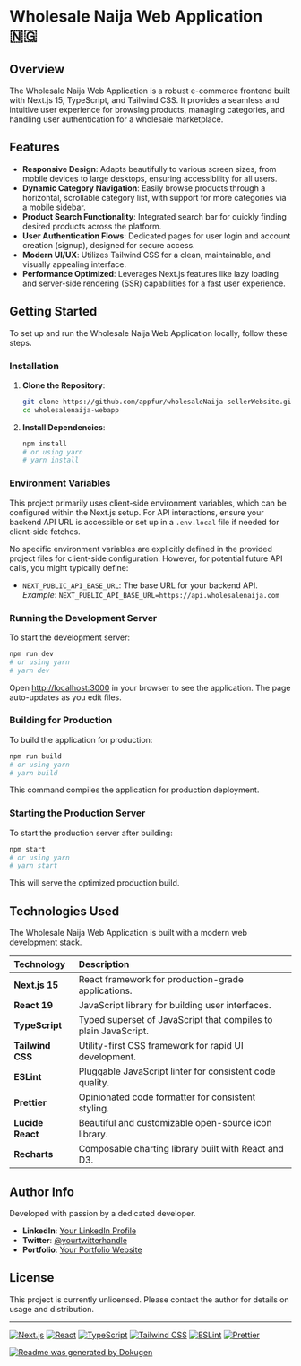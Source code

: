 # Wholesale Naija Web Application 🇳🇬

## Overview
The Wholesale Naija Web Application is a robust e-commerce frontend built with Next.js 15, TypeScript, and Tailwind CSS. It provides a seamless and intuitive user experience for browsing products, managing categories, and handling user authentication for a wholesale marketplace.

## Features
- **Responsive Design**: Adapts beautifully to various screen sizes, from mobile devices to large desktops, ensuring accessibility for all users.
- **Dynamic Category Navigation**: Easily browse products through a horizontal, scrollable category list, with support for more categories via a mobile sidebar.
- **Product Search Functionality**: Integrated search bar for quickly finding desired products across the platform.
- **User Authentication Flows**: Dedicated pages for user login and account creation (signup), designed for secure access.
- **Modern UI/UX**: Utilizes Tailwind CSS for a clean, maintainable, and visually appealing interface.
- **Performance Optimized**: Leverages Next.js features like lazy loading and server-side rendering (SSR) capabilities for a fast user experience.

## Getting Started
To set up and run the Wholesale Naija Web Application locally, follow these steps.

### Installation
1.  **Clone the Repository**:
    ```bash
    git clone https://github.com/appfur/wholesaleNaija-sellerWebsite.git
    cd wholesalenaija-webapp
    ```
2.  **Install Dependencies**:
    ```bash
    npm install
    # or using yarn
    # yarn install
    ```

### Environment Variables
This project primarily uses client-side environment variables, which can be configured within the Next.js setup. For API interactions, ensure your backend API URL is accessible or set up in a `.env.local` file if needed for client-side fetches.

No specific environment variables are explicitly defined in the provided project files for client-side configuration. However, for potential future API calls, you might typically define:

-   `NEXT_PUBLIC_API_BASE_URL`: The base URL for your backend API.
    *Example*: `NEXT_PUBLIC_API_BASE_URL=https://api.wholesalenaija.com`

### Running the Development Server
To start the development server:
```bash
npm run dev
# or using yarn
# yarn dev
```
Open [http://localhost:3000](http://localhost:3000) in your browser to see the application. The page auto-updates as you edit files.

### Building for Production
To build the application for production:
```bash
npm run build
# or using yarn
# yarn build
```
This command compiles the application for production deployment.

### Starting the Production Server
To start the production server after building:
```bash
npm start
# or using yarn
# yarn start
```
This will serve the optimized production build.

## Technologies Used
The Wholesale Naija Web Application is built with a modern web development stack.

| Technology      | Description                                                    |
| :-------------- | :------------------------------------------------------------- |
| **Next.js 15**  | React framework for production-grade applications.             |
| **React 19**    | JavaScript library for building user interfaces.               |
| **TypeScript**  | Typed superset of JavaScript that compiles to plain JavaScript.|
| **Tailwind CSS**| Utility-first CSS framework for rapid UI development.         |
| **ESLint**      | Pluggable JavaScript linter for consistent code quality.       |
| **Prettier**    | Opinionated code formatter for consistent styling.             |
| **Lucide React**| Beautiful and customizable open-source icon library.           |
| **Recharts**    | Composable charting library built with React and D3.          |

## Author Info
Developed with passion by a dedicated developer.

*   **LinkedIn**: [Your LinkedIn Profile](https://linkedin.com/in/yourusername)
*   **Twitter**: [@yourtwitterhandle](https://twitter.com/yourtwitterhandle)
*   **Portfolio**: [Your Portfolio Website](https://yourportfolio.com)

## License
This project is currently unlicensed. Please contact the author for details on usage and distribution.

---

[![Next.js](https://img.shields.io/badge/Next.js-Black?style=for-the-badge&logo=next.js&logoColor=white)](https://nextjs.org/)
[![React](https://img.shields.io/badge/React-20232A?style=for-the-badge&logo=react&logoColor=61DAFB)](https://react.dev/)
[![TypeScript](https://img.shields.io/badge/TypeScript-007ACC?style=for-the-badge&logo=typescript&logoColor=white)](https://www.typescriptlang.org/)
[![Tailwind CSS](https://img.shields.io/badge/Tailwind_CSS-38B2AC?style=for-the-badge&logo=tailwind-css&logoColor=white)](https://tailwindcss.com/)
[![ESLint](https://img.shields.io/badge/ESLint-4B32C3?style=for-the-badge&logo=eslint&logoColor=white)](https://eslint.org/)
[![Prettier](https://img.shields.io/badge/Prettier-F7BA3E?style=for-the-badge&logo=prettier&logoColor=white)](https://prettier.io/)

[![Readme was generated by Dokugen](https://img.shields.io/badge/Readme%20was%20generated%20by-Dokugen-brightgreen)](https://www.npmjs.com/package/dokugen)